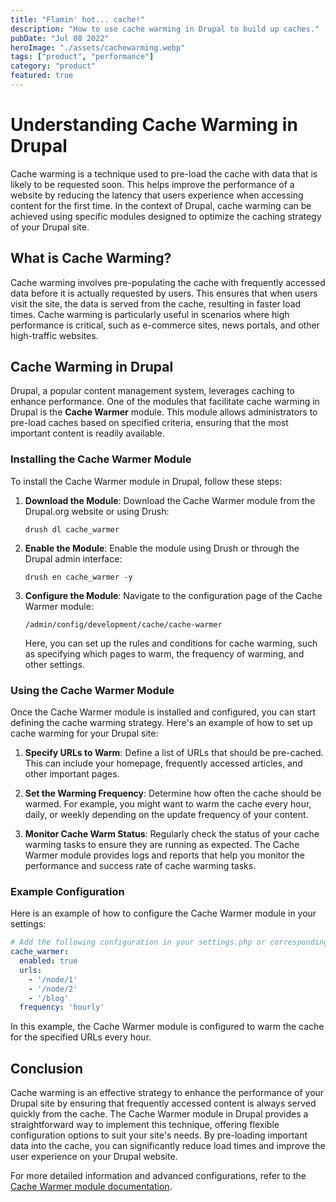 ```yaml
---
title: "Flamin' hot... cache!"
description: "How to use cache warming in Drupal to build up caches."
pubDate: "Jul 08 2022"
heroImage: "./assets/cachewarming.webp"
tags: ["product", "performance"]
category: "product"
featured: true
---
```


# Understanding Cache Warming in Drupal

Cache warming is a technique used to pre-load the cache with data that is likely to be requested soon. This helps improve the performance of a website by reducing the latency that users experience when accessing content for the first time. In the context of Drupal, cache warming can be achieved using specific modules designed to optimize the caching strategy of your Drupal site.

## What is Cache Warming?

Cache warming involves pre-populating the cache with frequently accessed data before it is actually requested by users. This ensures that when users visit the site, the data is served from the cache, resulting in faster load times. Cache warming is particularly useful in scenarios where high performance is critical, such as e-commerce sites, news portals, and other high-traffic websites.

## Cache Warming in Drupal

Drupal, a popular content management system, leverages caching to enhance performance. One of the modules that facilitate cache warming in Drupal is the **Cache Warmer** module. This module allows administrators to pre-load caches based on specified criteria, ensuring that the most important content is readily available.

### Installing the Cache Warmer Module

To install the Cache Warmer module in Drupal, follow these steps:

1. **Download the Module**:
    Download the Cache Warmer module from the Drupal.org website or using Drush:
    ```
    drush dl cache_warmer
    ```

2. **Enable the Module**:
    Enable the module using Drush or through the Drupal admin interface:
    ```
    drush en cache_warmer -y
    ```

3. **Configure the Module**:
    Navigate to the configuration page of the Cache Warmer module:
    ```
    /admin/config/development/cache/cache-warmer
    ```
    Here, you can set up the rules and conditions for cache warming, such as specifying which pages to warm, the frequency of warming, and other settings.

### Using the Cache Warmer Module

Once the Cache Warmer module is installed and configured, you can start defining the cache warming strategy. Here's an example of how to set up cache warming for your Drupal site:

1. **Specify URLs to Warm**:
    Define a list of URLs that should be pre-cached. This can include your homepage, frequently accessed articles, and other important pages.

2. **Set the Warming Frequency**:
    Determine how often the cache should be warmed. For example, you might want to warm the cache every hour, daily, or weekly depending on the update frequency of your content.

3. **Monitor Cache Warm Status**:
    Regularly check the status of your cache warming tasks to ensure they are running as expected. The Cache Warmer module provides logs and reports that help you monitor the performance and success rate of cache warming tasks.

### Example Configuration

Here is an example of how to configure the Cache Warmer module in your settings:

```yaml
# Add the following configuration in your settings.php or corresponding configuration file
cache_warmer:
  enabled: true
  urls:
    - '/node/1'
    - '/node/2'
    - '/blog'
  frequency: 'hourly'
```

In this example, the Cache Warmer module is configured to warm the cache for the specified URLs every hour.

## Conclusion

Cache warming is an effective strategy to enhance the performance of your Drupal site by ensuring that frequently accessed content is always served quickly from the cache. The Cache Warmer module in Drupal provides a straightforward way to implement this technique, offering flexible configuration options to suit your site's needs. By pre-loading important data into the cache, you can significantly reduce load times and improve the user experience on your Drupal website.

For more detailed information and advanced configurations, refer to the [Cache Warmer module documentation](https://www.drupal.org/project/cache_warmer).